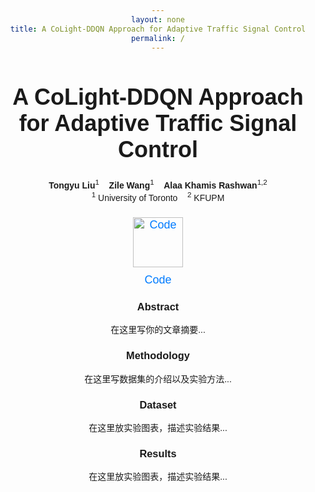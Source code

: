 ```yaml
---
layout: none
title: A CoLight-DDQN Approach for Adaptive Traffic Signal Control
permalink: /
---
```


<style>
  body {
    text-align: center;
    font-family: Arial, sans-serif;
  }
  h1 {
    font-size: 36px;
    font-weight: bold;
  }
  .subtitle {
    font-size: 22px;
    font-weight: normal;
  }
  .author {
    font-size: 18px;
    margin: 5px 0;
  }
  .affiliation {
    font-size: 16px;
    color: gray;
  }
  .highlight {
    font-size: 20px;
    font-weight: bold;
    color: #555;
  }
  .links img {
    width: 80px;
    margin: 10px;
  }
  .links a {
    text-decoration: none;
    font-size: 18px;
    color: #007bff;
  }
</style>

# **A CoLight-DDQN Approach for Adaptive Traffic Signal Control**


**Tongyu Liu**<sup>1</sup> &nbsp;&nbsp;
**Zile Wang**<sup>1</sup> &nbsp;&nbsp;
**Alaa Khamis Rashwan**<sup>1,2</sup>  
<sup>1</sup> University of Toronto &nbsp;&nbsp; <sup>2</sup> KFUPM

<div class="links">
  <a href="https://github.com/kalvinwangzl/Traffic-Signal-Control-with-CoLight-DDQN">
    <img src="https://github.githubassets.com/images/modules/logos_page/GitHub-Mark.png" alt="Code" width="50">
    <br>Code
  </a>
</div>


### **Abstract**
在这里写你的文章摘要...


### **Methodology**
在这里写数据集的介绍以及实验方法...


### **Dataset**
在这里放实验图表，描述实验结果...

### **Results**
在这里放实验图表，描述实验结果...
